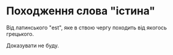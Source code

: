 # Походження слова "істина"

Від латинського "est", яке в ствою чергу походить від якогось грецького.

Доказувати не буду.
